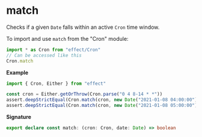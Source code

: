 # match

Checks if a given `Date` falls within an active `Cron` time window.

To import and use `match` from the "Cron" module:

```ts
import * as Cron from "effect/Cron"
// Can be accessed like this
Cron.match
```

**Example**

```ts
import { Cron, Either } from "effect"

const cron = Either.getOrThrow(Cron.parse("0 4 8-14 * *"))
assert.deepStrictEqual(Cron.match(cron, new Date("2021-01-08 04:00:00")), true)
assert.deepStrictEqual(Cron.match(cron, new Date("2021-01-08 05:00:00")), false)
```

**Signature**

```ts
export declare const match: (cron: Cron, date: Date) => boolean
```
